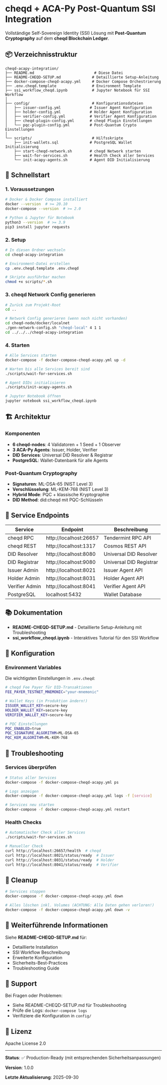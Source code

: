 # cheqd + ACA-Py Post-Quantum SSI Integration

Vollständige Self-Sovereign Identity (SSI) Lösung mit **Post-Quantum Cryptography** auf dem **cheqd Blockchain Ledger**.

## 📦 Verzeichnisstruktur

```
cheqd-acapy-integration/
├── README.md                           # Diese Datei
├── README-CHEQD-SETUP.md              # Detaillierte Setup-Anleitung
├── docker-compose-cheqd-acapy.yml     # Docker Compose Orchestrierung
├── .env.cheqd.template                # Environment Template
├── ssi_workflow_cheqd.ipynb           # Jupyter Notebook für SSI Workflow
│
├── config/                            # Konfigurationsdateien
│   ├── issuer-config.yml             # Issuer Agent Konfiguration
│   ├── holder-config.yml             # Holder Agent Konfiguration
│   ├── verifier-config.yml           # Verifier Agent Konfiguration
│   ├── cheqd-plugin-config.yml       # cheqd Plugin Einstellungen
│   └── pqc-plugin-config.yml         # Post-Quantum Crypto Einstellungen
│
└── scripts/                           # Hilfsskripte
    ├── init-wallets.sql              # PostgreSQL Wallet Initialisierung
    ├── start-cheqd-network.sh        # cheqd Network starten
    ├── wait-for-services.sh          # Health Check aller Services
    └── init-acapy-agents.sh          # Agent DID Initialisierung
```

## 🚀 Schnellstart

### 1. Voraussetzungen

```bash
# Docker & Docker Compose installiert
docker --version  # >= 20.10
docker-compose --version  # >= 2.0

# Python & Jupyter für Notebook
python3 --version  # >= 3.9
pip3 install jupyter requests
```

### 2. Setup

```bash
# In diesen Ordner wechseln
cd cheqd-acapy-integration

# Environment-Datei erstellen
cp .env.cheqd.template .env.cheqd

# Skripte ausführbar machen
chmod +x scripts/*.sh
```

### 3. cheqd Network Config generieren

```bash
# Zurück zum Projekt-Root
cd ..

# Network Config generieren (wenn noch nicht vorhanden)
cd cheqd-node/docker/localnet
./gen-network-config.sh "cheqd-local" 4 1 1
cd ../../../cheqd-acapy-integration
```

### 4. Starten

```bash
# Alle Services starten
docker-compose -f docker-compose-cheqd-acapy.yml up -d

# Warten bis alle Services bereit sind
./scripts/wait-for-services.sh

# Agent DIDs initialisieren
./scripts/init-acapy-agents.sh

# Jupyter Notebook öffnen
jupyter notebook ssi_workflow_cheqd.ipynb
```

## 🏗️ Architektur

### Komponenten

- **6 cheqd-nodes**: 4 Validatoren + 1 Seed + 1 Observer
- **3 ACA-Py Agents**: Issuer, Holder, Verifier
- **DID Services**: Universal DID Resolver & Registrar
- **PostgreSQL**: Wallet-Datenbank für alle Agents

### Post-Quantum Cryptography

- **Signaturen**: ML-DSA-65 (NIST Level 3)
- **Verschlüsselung**: ML-KEM-768 (NIST Level 3)
- **Hybrid Mode**: PQC + klassische Kryptographie
- **DID Method**: did:cheqd mit PQC-Schlüsseln

## 📡 Service Endpoints

| Service | Endpoint | Beschreibung |
|---------|----------|--------------|
| cheqd RPC | http://localhost:26657 | Tendermint RPC API |
| cheqd REST | http://localhost:1317 | Cosmos REST API |
| DID Resolver | http://localhost:8080 | Universal DID Resolver |
| DID Registrar | http://localhost:9080 | Universal DID Registrar |
| Issuer Admin | http://localhost:8021 | Issuer Agent API |
| Holder Admin | http://localhost:8031 | Holder Agent API |
| Verifier Admin | http://localhost:8041 | Verifier Agent API |
| PostgreSQL | localhost:5432 | Wallet Database |

## 📚 Dokumentation

- **README-CHEQD-SETUP.md** - Detaillierte Setup-Anleitung mit Troubleshooting
- **ssi_workflow_cheqd.ipynb** - Interaktives Tutorial für den SSI Workflow

## 🔧 Konfiguration

### Environment Variables

Die wichtigsten Einstellungen in `.env.cheqd`:

```bash
# cheqd Fee Payer für DID-Transaktionen
FEE_PAYER_TESTNET_MNEMONIC="your-mnemonic"

# Wallet Keys (in Produktion ändern!)
ISSUER_WALLET_KEY=secure-key
HOLDER_WALLET_KEY=secure-key
VERIFIER_WALLET_KEY=secure-key

# PQC Einstellungen
PQC_ENABLED=true
PQC_SIGNATURE_ALGORITHM=ML-DSA-65
PQC_KEM_ALGORITHM=ML-KEM-768
```

## 🐛 Troubleshooting

### Services überprüfen

```bash
# Status aller Services
docker-compose -f docker-compose-cheqd-acapy.yml ps

# Logs anzeigen
docker-compose -f docker-compose-cheqd-acapy.yml logs -f [service]

# Services neu starten
docker-compose -f docker-compose-cheqd-acapy.yml restart
```

### Health Checks

```bash
# Automatischer Check aller Services
./scripts/wait-for-services.sh

# Manueller Check
curl http://localhost:26657/health  # cheqd
curl http://localhost:8021/status/ready  # Issuer
curl http://localhost:8031/status/ready  # Holder
curl http://localhost:8041/status/ready  # Verifier
```

## 🧹 Cleanup

```bash
# Services stoppen
docker-compose -f docker-compose-cheqd-acapy.yml down

# Alles löschen inkl. Volumes (ACHTUNG: Alle Daten gehen verloren!)
docker-compose -f docker-compose-cheqd-acapy.yml down -v
```

## 📖 Weiterführende Informationen

Siehe **README-CHEQD-SETUP.md** für:
- Detaillierte Installation
- SSI Workflow Beschreibung
- Erweiterte Konfiguration
- Sicherheits-Best-Practices
- Troubleshooting Guide

## 🤝 Support

Bei Fragen oder Problemen:
- Siehe README-CHEQD-SETUP.md für Troubleshooting
- Prüfe die Logs: `docker-compose logs`
- Verifiziere die Konfiguration in `config/`

## 📄 Lizenz

Apache License 2.0

---

**Status**: ✅ Production-Ready (mit entsprechenden Sicherheitsanpassungen)

**Version**: 1.0.0

**Letzte Aktualisierung**: 2025-09-30

